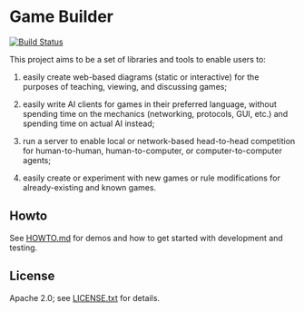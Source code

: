 # Game Builder

[![Build Status][travis-shield]][travis-link]

[travis-shield]: https://travis-ci.org/mbrukman/game-builder.svg?branch=master
[travis-link]: https://travis-ci.org/mbrukman/game-builder

This project aims to be a set of libraries and tools to enable users to:

1. easily create web-based diagrams (static or interactive) for the purposes of
   teaching, viewing, and discussing games;

2. easily write AI clients for games in their preferred language, without
   spending time on the mechanics (networking, protocols, GUI, etc.)
   and spending time on actual AI instead;

3. run a server to enable local or network-based head-to-head competition for
   human-to-human, human-to-computer, or computer-to-computer agents;

4. easily create or experiment with new games or rule modifications for
   already-existing and known games.

## Howto

See [HOWTO.md](HOWTO.md) for demos and how to get started with development and
testing.

## License

Apache 2.0; see [LICENSE.txt](LICENSE.txt) for details.
